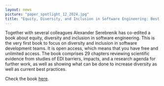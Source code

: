 ```yaml
---
layout: news
picture: "paper_spotlight_12_2024.jpg"
title: "Equity, Diversity, and Inclusion in Software Engineering: Best Practices and Insights"
---
```


Together with several colleagues Alexander Serebrenik has co-edited a book about equity, diversity and inclusion in software engineering. This is the very first book to focus on diversity and inclusion in software development teams. It is open access, which means that you have free and unlimited access. The book comprises 29 chapters reviewing scientific evidence from studies of EDI barriers, impacts, and a research agenda for further work, as well as showing what can be done to increase diversity as well as current best practices.

Check the book [here](https://link.springer.com/book/10.1007/978-1-4842-9651-6).